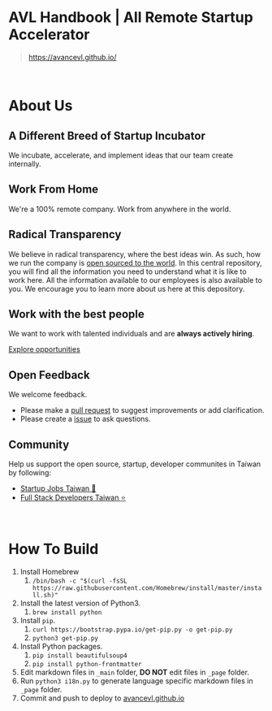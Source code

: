 # AVL Handbook | All Remote Startup Accelerator

> https://avancevl.github.io/

<br>

# About Us

## A Different Breed of Startup Incubator

We incubate, accelerate, and implement ideas that our team create internally.

## Work From Home

We're a 100% remote company. Work from anywhere in the world.

## Radical Transparency 

We believe in radical transparency, where the best ideas win. As such, how we run the company is [open sourced to the world](https://github.com/avancevl/avancevl.github.io). In this central repository, you will find all the information you need to understand what it is like to work here. All the information available to our employees is also available to you. We encourage you to learn more about us here at this depository. 

## Work with the best people

We want to work with talented individuals and are **always actively hiring**.

[Explore opportunities](https://avancevl.github.io/recruit/recruit.html)

## Open Feedback

We welcome feedback.
* Please make a [pull request](https://github.com/avancevl/avancevl.github.io/pull/new/master) to suggest improvements or add clarification.
* Please create a [issue](https://github.com/avancevl/avancevl.github.io/issues/new) to ask questions.

## Community

Help us support the open source, startup, developer communites in Taiwan by following:

* [Startup Jobs Taiwan :rocket:](https://021tw.github.io/)
* [Full Stack Developers Taiwan :star:](https://stacktw.github.io/)

<br>

# How To Build

1. Install Homebrew
    1. `/bin/bash -c "$(curl -fsSL https://raw.githubusercontent.com/Homebrew/install/master/install.sh)"`
1. Install the latest version of Python3.
    1. `brew install python`
1. Install `pip`.
    1. `curl https://bootstrap.pypa.io/get-pip.py -o get-pip.py`
    1. `python3 get-pip.py`
1. Install Python packages.
    1. `pip install beautifulsoup4`
    1. `pip install python-frontmatter`
1. Edit markdown files in `_main` folder, **DO NOT** edit files in `_page` folder.
1. Run `python3 i18n.py` to generate language specific markdown files in `_page` folder.
1. Commit and push to deploy to [avancevl.github.io](https://avancevl.github.io)